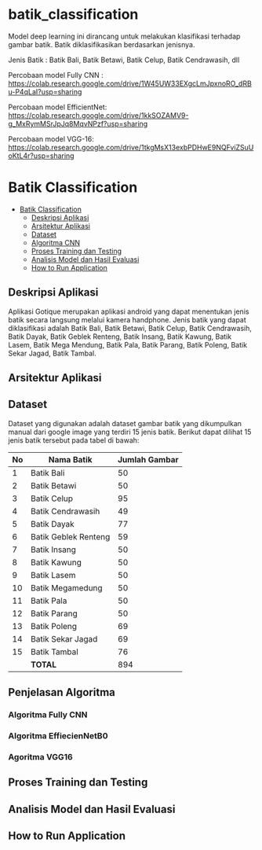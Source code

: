 # batik_classification
Model deep learning ini dirancang untuk melakukan klasifikasi terhadap gambar batik. Batik diklasifikasikan berdasarkan jenisnya. 

Jenis Batik : Batik Bali, Batik Betawi, Batik Celup, Batik Cendrawasih, dll 

Percobaan model Fully CNN : https://colab.research.google.com/drive/1W45UW33EXgcLmJpxnoRO_dRBu-P4qLaI?usp=sharing

Percobaan model EfficientNet: https://colab.research.google.com/drive/1kkSOZAMV9-g_MxRymMSrJpJq8MqvNPzf?usp=sharing

Percobaan model VGG-16: https://colab.research.google.com/drive/1tkgMsX13exbPDHwE9NQFviZSuUoKtL4r?usp=sharing


# Batik Classification

- [Batik Classification](#batik-classification)
  - [Deskripsi Aplikasi](#deskripsi-aplikasi)
  - [Arsitektur Aplikasi](#arsitektur-aplikasi)
  - [Dataset](#dataset)
  - [Algoritma CNN](#algoritma-cnn)
  - [Proses Training dan Testing](#proses-training-dan-testing)
  - [Analisis Model dan Hasil Evaluasi](#analisis-model-dan-hasil-evaluasi)
  - [How to Run Application](#how-to-run-application)


## Deskripsi Aplikasi
Aplikasi Gotique merupakan aplikasi android yang dapat menentukan jenis batik secara langsung melalui kamera handphone. Jenis batik yang dapat diklasifikasi adalah Batik Bali, Batik Betawi, Batik Celup, Batik Cendrawasih, Batik Dayak, Batik Geblek Renteng, Batik Insang, Batik Kawung, Batik Lasem, Batik Mega Mendung, Batik Pala, Batik Parang, Batik Poleng, Batik Sekar Jagad, Batik Tambal. 

## Arsitektur Aplikasi

## Dataset
Dataset yang digunakan adalah dataset gambar batik yang dikumpulkan manual dari google image yang terdiri 15 jenis batik. Berikut dapat dilihat 15 jenis batik tersebut pada tabel di bawah:

No | Nama Batik | Jumlah Gambar | 
| - | ---------- | -- |
| 1 | Batik Bali | 50 |
| 2 | Batik Betawi | 50 |
| 3 | Batik Celup | 95 |
| 4 | Batik Cendrawasih | 49 |
| 5 | Batik Dayak | 77 |
| 6 | Batik Geblek Renteng | 59 |
| 7 | Batik Insang | 50 |
| 8 | Batik Kawung | 50 |
| 9 | Batik Lasem | 50 |
| 10 | Batik Megamedung | 50 |
| 11 | Batik Pala | 50 |
| 12 | Batik Parang | 50 |
| 13 | Batik Poleng | 69 |
| 14 | Batik Sekar Jagad | 69 |
| 15 | Batik Tambal | 76 |
| | **TOTAL**  | 894 |

## Penjelasan Algoritma
### Algoritma Fully CNN

### Algoritma EffiecienNetB0

### Agoritma VGG16

## Proses Training dan Testing

## Analisis Model dan Hasil Evaluasi

## How to Run Application

